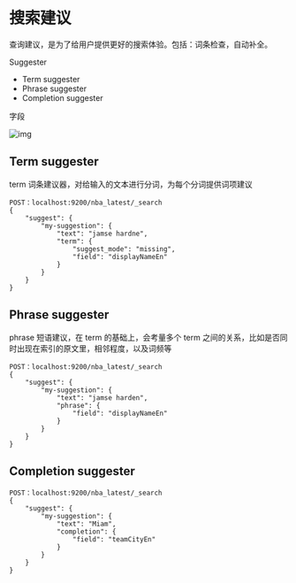 # 搜索建议

查询建议，是为了给用户提供更好的搜索体验。包括：词条检查，自动补全。

Suggester

- Term suggester
- Phrase suggester
- Completion suggester

字段

![img](https://gitee.com/Awna/pic/raw/master/1502218-20200406155219472-997424655.png)



## Term suggester

term 词条建议器，对给输入的文本进行分词，为每个分词提供词项建议

```
POST：localhost:9200/nba_latest/_search
{
    "suggest": {
        "my-suggestion": {
            "text": "jamse hardne",
            "term": {
                "suggest_mode": "missing",
                "field": "displayNameEn"
            }
        }
    }
}
```

## Phrase suggester

phrase 短语建议，在 term 的基础上，会考量多个 term 之间的关系，比如是否同时出现在索引的原文里，相邻程度，以及词频等

```
POST：localhost:9200/nba_latest/_search
{
    "suggest": {
        "my-suggestion": {
            "text": "jamse harden",
            "phrase": {
                "field": "displayNameEn"
            }
        }
    }
}
```

## Completion suggester

```
POST：localhost:9200/nba_latest/_search
{
    "suggest": {
        "my-suggestion": {
            "text": "Miam",
            "completion": {
                "field": "teamCityEn"
            }
        }
    }
}
```

